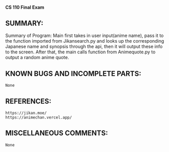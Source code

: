 #### CS 110 Final Exam

## SUMMARY:
Summary of Program:
    Main first takes in user input(anime name), pass it to the function imported from Jikansearch.py and looks up the corresponding Japanese name
    and synopsis through the api, then it will output these info to the screen. After that, the main calls function from Animequote.py to output a random anime quote.

## KNOWN BUGS AND INCOMPLETE PARTS:
    None

## REFERENCES:
    https://jikan.moe/
    https://animechan.vercel.app/

## MISCELLANEOUS COMMENTS:
    None

